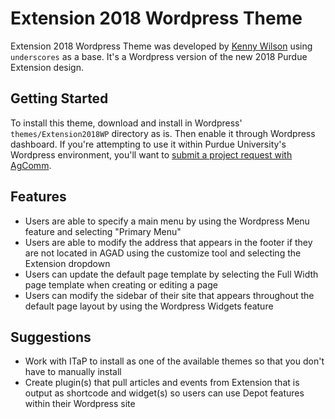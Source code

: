 Extension 2018 Wordpress Theme
===

Extension 2018 Wordpress Theme was developed by [Kenny Wilson](https://github.com/purduekenny) using `underscores` as a base. It's a Wordpress version of the new 2018 Purdue Extension design.

Getting Started
---------------

To install this theme, download and install in Wordpress' `themes/Extension2018WP` directory as is. Then enable it through Wordpress dashboard. If you're attempting to use it within Purdue University's Wordpress environment, you'll want to [submit a project request with AgComm](https://agcomm.sharedwork.com/wz/template/pubprojrequest,RequestProject.vm).

Features
--------------

* Users are able to specify a main menu by using the Wordpress Menu feature and selecting "Primary Menu"
* Users are able to modify the address that appears in the footer if they are not located in AGAD using the customize tool and selecting the Extension dropdown
* Users can update the default page template by selecting the Full Width page template when creating or editing a page
* Users can modify the sidebar of their site that appears throughout the default page layout by using the Wordpress Widgets feature

Suggestions
-------------

* Work with ITaP to install as one of the available themes so that you don't have to manually install
* Create plugin(s) that pull articles and events from Extension that is output as shortcode and widget(s) so users can use Depot features within their Wordpress site
